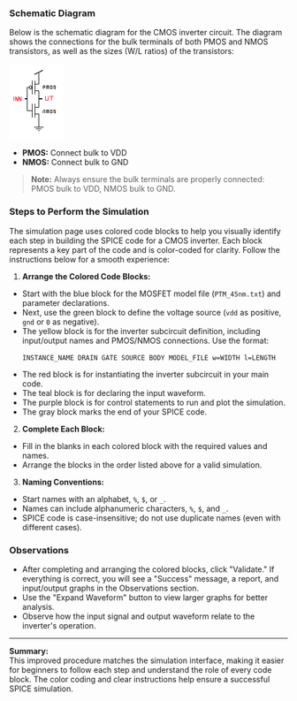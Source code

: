 ### Schematic Diagram

Below is the schematic diagram for the CMOS inverter circuit. The diagram shows the connections for the bulk terminals of both PMOS and NMOS transistors, as well as the sizes (W/L ratios) of the transistors:

<img src="images/cmos_inverter.png">

- **PMOS:** Connect bulk to VDD
- **NMOS:** Connect bulk to GND

> **Note:** Always ensure the bulk terminals are properly connected: PMOS bulk to VDD, NMOS bulk to GND.

### Steps to Perform the Simulation

The simulation page uses colored code blocks to help you visually identify each step in building the SPICE code for a CMOS inverter. Each block represents a key part of the code and is color-coded for clarity. Follow the instructions below for a smooth experience:

1. **Arrange the Colored Code Blocks:**

- Start with the blue block for the MOSFET model file (`PTM_45nm.txt`) and parameter declarations.
- Next, use the green block to define the voltage source (`vdd` as positive, `gnd` or `0` as negative).
- The yellow block is for the inverter subcircuit definition, including input/output names and PMOS/NMOS connections. Use the format:
  ```
  INSTANCE_NAME DRAIN GATE SOURCE BODY MODEL_FILE w=WIDTH l=LENGTH
  ```
- The red block is for instantiating the inverter subcircuit in your main code.
- The teal block is for declaring the input waveform.
- The purple block is for control statements to run and plot the simulation.
- The gray block marks the end of your SPICE code.

2. **Complete Each Block:**

- Fill in the blanks in each colored block with the required values and names.
- Arrange the blocks in the order listed above for a valid simulation.

3. **Naming Conventions:**

- Start names with an alphabet, `%`, `$`, or `_`.
- Names can include alphanumeric characters, `%`, `$`, and `_`.
- SPICE code is case-insensitive; do not use duplicate names (even with different cases).

### Observations

- After completing and arranging the colored blocks, click "Validate." If everything is correct, you will see a "Success" message, a report, and input/output graphs in the Observations section.
- Use the "Expand Waveform" button to view larger graphs for better analysis.
- Observe how the input signal and output waveform relate to the inverter's operation.

---

**Summary:**  
This improved procedure matches the simulation interface, making it easier for beginners to follow each step and understand the role of every code block. The color coding and clear instructions help ensure a successful SPICE simulation.
